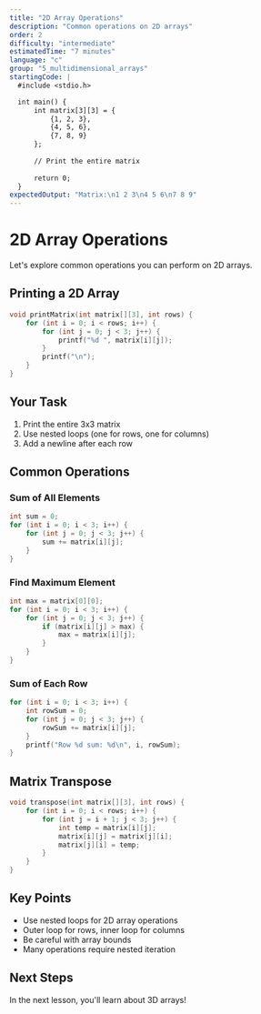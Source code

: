 ```yaml
---
title: "2D Array Operations"
description: "Common operations on 2D arrays"
order: 2
difficulty: "intermediate"
estimatedTime: "7 minutes"
language: "c"
group: "5_multidimensional_arrays"
startingCode: |
  #include <stdio.h>

  int main() {
      int matrix[3][3] = {
          {1, 2, 3},
          {4, 5, 6},
          {7, 8, 9}
      };
      
      // Print the entire matrix
      
      return 0;
  }
expectedOutput: "Matrix:\n1 2 3\n4 5 6\n7 8 9"
---
```


# 2D Array Operations

Let's explore common operations you can perform on 2D arrays.

## Printing a 2D Array

```c
void printMatrix(int matrix[][3], int rows) {
    for (int i = 0; i < rows; i++) {
        for (int j = 0; j < 3; j++) {
            printf("%d ", matrix[i][j]);
        }
        printf("\n");
    }
}
```

## Your Task

1. Print the entire 3x3 matrix
2. Use nested loops (one for rows, one for columns)
3. Add a newline after each row

## Common Operations

### Sum of All Elements

```c
int sum = 0;
for (int i = 0; i < 3; i++) {
    for (int j = 0; j < 3; j++) {
        sum += matrix[i][j];
    }
}
```

### Find Maximum Element

```c
int max = matrix[0][0];
for (int i = 0; i < 3; i++) {
    for (int j = 0; j < 3; j++) {
        if (matrix[i][j] > max) {
            max = matrix[i][j];
        }
    }
}
```

### Sum of Each Row

```c
for (int i = 0; i < 3; i++) {
    int rowSum = 0;
    for (int j = 0; j < 3; j++) {
        rowSum += matrix[i][j];
    }
    printf("Row %d sum: %d\n", i, rowSum);
}
```

## Matrix Transpose

```c
void transpose(int matrix[][3], int rows) {
    for (int i = 0; i < rows; i++) {
        for (int j = i + 1; j < 3; j++) {
            int temp = matrix[i][j];
            matrix[i][j] = matrix[j][i];
            matrix[j][i] = temp;
        }
    }
}
```

## Key Points

- Use nested loops for 2D array operations
- Outer loop for rows, inner loop for columns
- Be careful with array bounds
- Many operations require nested iteration

## Next Steps

In the next lesson, you'll learn about 3D arrays!
